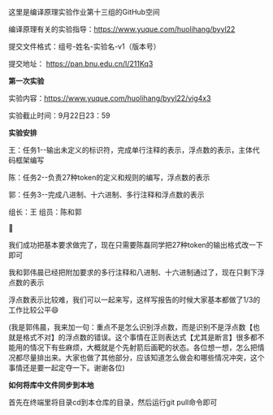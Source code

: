 这里是编译原理实验作业第十三组的GitHub空间

编译原理有关的实验指导：https://www.yuque.com/huolihang/byyl22

提交文件格式：组号-姓名-实验名-v1（版本号）

提交地址： https://pan.bnu.edu.cn/l/211Kq3

**第一次实验**

实验内容：https://www.yuque.com/huolihang/byyl22/vig4x3

实验截止时间：9月22日23：59

**实验安排**

王：任务1--输出未定义的标识符，完成单行注释的表示，浮点数的表示，主体代码框架编写

陈：任务2--负责27种token的定义和规则的编写，浮点数的表示

郭：任务3--完成八进制、十六进制、多行注释和浮点数的表示

组长：王   组员：陈和郭

👏

我们成功把基本要求做完了，现在只需要陈磊同学把27种token的输出格式改一下即可

我和郭伟晨已经把附加要求的多行注释和八进制、十六进制通过了，现在只剩下浮点数的表示

浮点数表示比较难，我们可以一起来写，这样写报告的时候大家基本都做了1/3的工作比较公平😄

(我是郭伟晨，我来加一句：重点不是怎么识别浮点数，而是识别不是浮点数【也就是格式不对】的浮点数的错误。这个事情在正则表达式【尤其是断言】很多都不能用的情况下有些麻烦，大概就是个先射箭后画靶的状态。各位想一想，怎么把情况都尽量排出来。大家也做了其他部分，应该知道怎么做会和哪些情况冲突，这个事情还是要一起定夺一下。谢谢各位)

**如何将库中文件同步到本地**

首先在终端里将目录cd到本仓库的目录，然后运行git pull命令即可
